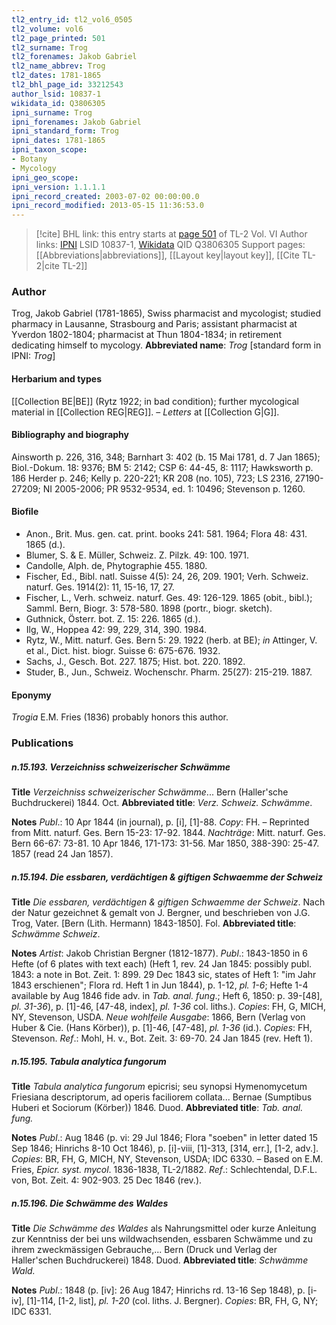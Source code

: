 ```yaml
---
tl2_entry_id: tl2_vol6_0505
tl2_volume: vol6
tl2_page_printed: 501
tl2_surname: Trog
tl2_forenames: Jakob Gabriel
tl2_name_abbrev: Trog
tl2_dates: 1781-1865
tl2_bhl_page_id: 33212543
author_lsid: 10837-1
wikidata_id: Q3806305
ipni_surname: Trog
ipni_forenames: Jakob Gabriel
ipni_standard_form: Trog
ipni_dates: 1781-1865
ipni_taxon_scope: 
- Botany
- Mycology
ipni_geo_scope: 
ipni_version: 1.1.1.1
ipni_record_created: 2003-07-02 00:00:00.0
ipni_record_modified: 2013-05-15 11:36:53.0
---
```


> [!cite] BHL link: this entry starts at [page 501](https://www.biodiversitylibrary.org/page/33212543) of TL-2 Vol. VI
> Author links: [IPNI](https://www.ipni.org/a/10837-1) LSID 10837-1, [Wikidata](https://www.wikidata.org/wiki/Q3806305) QID Q3806305
> Support pages: [[Abbreviations|abbreviations]], [[Layout key|layout key]], [[Cite TL-2|cite TL-2]]

### Author

Trog, Jakob Gabriel (1781-1865), Swiss pharmacist and mycologist; studied pharmacy in Lausanne, Strasbourg and Paris; assistant pharmacist at Yverdon 1802-1804; pharmacist at Thun 1804-1834; in retirement dedicating himself to mycology. 
**Abbreviated name**: *Trog* \[standard form in IPNI: *Trog*\]

#### Herbarium and types

[[Collection BE|BE]] (Rytz 1922; in bad condition); further mycological material in [[Collection REG|REG]]. – *Letters* at [[Collection G|G]].

#### Bibliography and biography

Ainsworth p. 226, 316, 348; Barnhart 3: 402 (b. 15 Mai 1781, d. 7 Jan 1865); Biol.-Dokum. 18: 9376; BM 5: 2142; CSP 6: 44-45, 8: 1117; Hawksworth p. 186 Herder p. 246; Kelly p. 220-221; KR 208 (no. 105), 723; LS 2316, 27190-27209; NI 2005-2006; PR 9532-9534, ed. 1: 10496; Stevenson p. 1260.

#### Biofile

- Anon., Brit. Mus. gen. cat. print. books 241: 581. 1964; Flora 48: 431. 1865 (d.).
- Blumer, S. & E. Müller, Schweiz. Z. Pilzk. 49: 100. 1971.
- Candolle, Alph. de, Phytographie 455. 1880.
- Fischer, Ed., Bibl. natl. Suisse 4(5): 24, 26, 209. 1901; Verh. Schweiz. naturf. Ges. 1914(2): 11, 15-16, 17, 27.
- Fischer, L., Verh. schweiz. naturf. Ges. 49: 126-129. 1865 (obit., bibl.); Samml. Bern, Biogr. 3: 578-580. 1898 (portr., biogr. sketch).
- Guthnick, Österr. bot. Z. 15: 226. 1865 (d.).
- Ilg, W., Hoppea 42: 99, 229, 314, 390. 1984.
- Rytz, W., Mitt. naturf. Ges. Bern 5: 29. 1922 (herb. at BE); *in* Attinger, V. et al., Dict. hist. biogr. Suisse 6: 675-676. 1932.
- Sachs, J., Gesch. Bot. 227. 1875; Hist. bot. 220. 1892.
- Studer, B., Jun., Schweiz. Wochenschr. Pharm. 25(27): 215-219. 1887.

#### Eponymy

*Trogia* E.M. Fries (1836) probably honors this author.

### Publications

##### n.15.193. Verzeichniss schweizerischer Schwämme

**Title**
*Verzeichniss schweizerischer Schwämme*... Bern (Haller'sche Buchdruckerei) 1844. Oct.
**Abbreviated title**: *Verz. Schweiz. Schwämme*.

**Notes**
*Publ*.: 10 Apr 1844 (in journal), p. \[i\], \[1\]-88. *Copy*: FH. – Reprinted from Mitt. naturf. Ges. Bern 15-23: 17-92. 1844.
*Nachträge*: Mitt. naturf. Ges. Bern 66-67: 73-81. 10 Apr 1846, 171-173: 31-56. Mar 1850, 388-390: 25-47. 1857 (read 24 Jan 1857).

##### n.15.194. Die essbaren, verdächtigen & giftigen Schwaemme der Schweiz

**Title**
*Die essbaren, verdächtigen & giftigen Schwaemme der Schweiz*. Nach der Natur gezeichnet & gemalt von J. Bergner, und beschrieben von J.G. Trog, Vater. \[Bern (Lith. Hermann) 1843-1850\]. Fol.
**Abbreviated title**: *Schwämme Schweiz*.

**Notes**
*Artist*: Jakob Christian Bergner (1812-1877).
*Publ*.: 1843-1850 in 6 Hefte (of 6 plates with text each) (Heft 1, rev. 24 Jan 1845: possibly publ. 1843: a note in Bot. Zeit. 1: 899. 29 Dec 1843 sic, states of Heft 1: "im Jahr 1843 erschienen"; Flora rd. Heft 1 in Jun 1844), p. 1-12, *pl. 1-6*; Hefte 1-4 available by Aug 1846 fide adv. in *Tab. anal. fung*.; Heft 6, 1850: p. 39-\[48\], *pl. 31-36*), p. \[1\]-46, \[47-48, index\], *pl. 1-36* col. liths.). *Copies*: FH, G, MICH, NY, Stevenson, USDA.
*Neue wohlfeile Ausgabe*: 1866, Bern (Verlag von Huber & Cie. (Hans Körber)), p. \[1\]-46, \[47-48\], *pl. 1-36* (id.). *Copies*: FH, Stevenson.
*Ref*.: Mohl, H. v., Bot. Zeit. 3: 69-70. 24 Jan 1845 (rev. Heft 1).

##### n.15.195. Tabula analytica fungorum

**Title**
*Tabula analytica fungorum* epicrisi; seu synopsi Hymenomycetum Friesiana descriptorum, ad operis faciliorem collata... Bernae (Sumptibus Huberi et Sociorum (Körber)) 1846. Duod.
**Abbreviated title**: *Tab. anal. fung.*

**Notes**
*Publ*.: Aug 1846 (p. vi: 29 Jul 1846; Flora "soeben" in letter dated 15 Sep 1846; Hinrichs 8-10 Oct 1846), p. \[i\]-viii, \[1\]-313, \[314, err.\], \[1-2, adv.\]. *Copies*: BR, FH, G, MICH, NY, Stevenson, USDA; IDC 6330. – Based on E.M. Fries, *Epicr. syst. mycol*. 1836-1838, TL-2/1882.
*Ref*.: Schlechtendal, D.F.L. von, Bot. Zeit. 4: 902-903. 25 Dec 1846 (rev.).

##### n.15.196. Die Schwämme des Waldes

**Title**
*Die Schwämme des Waldes* als Nahrungsmittel oder kurze Anleitung zur Kenntniss der bei uns wildwachsenden, essbaren Schwämme und zu ihrem zweckmässigen Gebrauche,... Bern (Druck und Verlag der Haller'schen Buchdruckerei) 1848. Duod.
**Abbreviated title**: *Schwämme Wald.*

**Notes**
*Publ*.: 1848 (p. \[iv\]: 26 Aug 1847; Hinrichs rd. 13-16 Sep 1848), p. \[i-iv\], \[1\]-114, \[1-2, list\], *pl. 1-20* (col. liths. J. Bergner). *Copies*: BR, FH, G, NY; IDC 6331.

